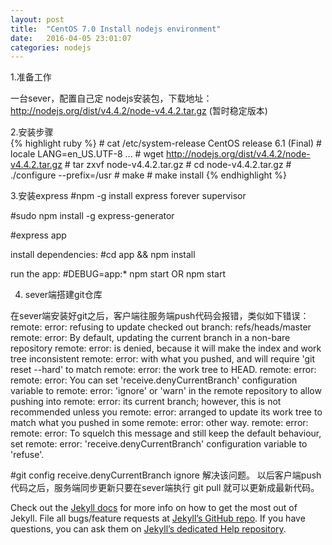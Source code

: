 ```yaml
---
layout: post
title:  "CentOS 7.0 Install nodejs environment"
date:   2016-04-05 23:01:07
categories: nodejs
---
```


1.准备工作

  一台sever，配置自己定
  nodejs安装包，下载地址：http://nodejs.org/dist/v4.4.2/node-v4.4.2.tar.gz (暂时稳定版本)

2.安装步骤  
{% highlight ruby %}
	# cat /etc/system-release 
		CentOS release 6.1 (Final) 
	# locale 
		LANG=en_US.UTF-8 ...
	# wget http://nodejs.org/dist/v4.4.2/node-v4.4.2.tar.gz
	# tar zxvf node-v4.4.2.tar.gz 
	# cd node-v4.4.2.tar.gz 
	# ./configure --prefix=/usr 
	# make 
	# make install 
{% endhighlight %}

3.安装express
  #npm -g install express forever supervisor

  #sudo npm install -g express-generator

  #express app

  install dependencies:
  #cd app && npm install

  run the app:
  #DEBUG=app:* npm start OR npm start

4. sever端搭建git仓库

  在sever端安装好git之后，客户端往服务端push代码会报错，类似如下错误：
   remote: error: refusing to update checked out branch: refs/heads/master
   remote: error: By default, updating the current branch in a non-bare repository
   remote: error: is denied, because it will make the index and work tree inconsistent
   remote: error: with what you pushed, and will require 'git reset --hard' to match
   remote: error: the work tree to HEAD.
   remote: error: 
   remote: error: You can set 'receive.denyCurrentBranch' configuration variable to
   remote: error: 'ignore' or 'warn' in the remote repository to allow pushing into
   remote: error: its current branch; however, this is not recommended unless you
   remote: error: arranged to update its work tree to match what you pushed in some
   remote: error: other way.
   remote: error: 
   remote: error: To squelch this message and still keep the default behaviour, set
   remote: error: 'receive.denyCurrentBranch' configuration variable to 'refuse'.


   #git config receive.denyCurrentBranch ignore 解决该问题。
   以后客户端push代码之后，服务端同步更新只要在sever端执行 git pull 就可以更新成最新代码。

  

Check out the [Jekyll docs][jekyll] for more info on how to get the most out of Jekyll. File all bugs/feature requests at [Jekyll’s GitHub repo][jekyll-gh]. If you have questions, you can ask them on [Jekyll’s dedicated Help repository][jekyll-help].

[jekyll]:      http://jekyllrb.com
[jekyll-gh]:   https://github.com/jekyll/jekyll
[jekyll-help]: https://github.com/jekyll/jekyll-help
